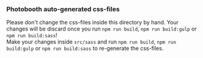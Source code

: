 ### Photobooth auto-generated css-files

Please don't change the css-files inside this directory by hand. Your changes will be discard once you run `npm run build`, `npm run build:gulp` or `npm run build:sass`!   
Make your changes inside `src/sass` and run `npm run build`, `npm run build:gulp` or `npm run build:sass` to re-generate the css-files.
